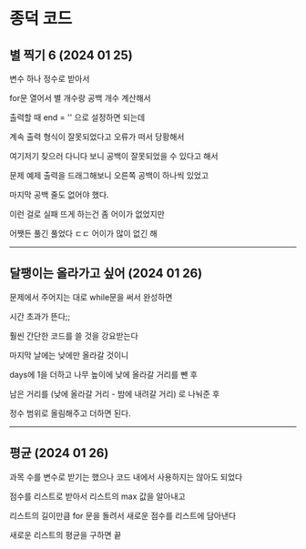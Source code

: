 # 종덕 코드

## 별 찍기 6 (2024 01 25)

변수 하나 정수로 받아서

for문 열어서 별 개수랑 공백 개수 계산해서

출력할 때 end = '' 으로 설정하면 되는데

계속 출력 형식이 잘못되었다고 오류가 떠서 당황해서

여기저기 찾으러 다니다 보니 공백이 잘못되었을 수 있다고 해서

문제 예제 출력을 드래그해보니 오른쪽 공백이 하나씩 있었고

마지막 공백 줄도 없어야 했다.

이런 걸로 실패 뜨게 하는건 좀 어이가 없었지만

어쨋든 풀긴 풀었다 ㄷㄷ 어이가 많이 없긴 해

---

## 달팽이는 올라가고 싶어 (2024 01 26)

문제에서 주어지는 대로 while문을 써서 완성하면

시간 초과가 뜬다;;

훨씬 간단한 코드를 쓸 것을 강요받는다

마지막 날에는 낮에만 올라갈 것이니

days에 1을 더하고 나무 높이에 낮에 올라갈 거리를 뺀 후

남은 거리를 (낮에 올라갈 거리 - 밤에 내려갈 거리) 로 나눠준 후

정수 범위로 올림해주고 더하면 된다.

---
## 평균 (2024 01 26)

과목 수를 변수로 받기는 했으나 코드 내에서 사용하지는 않아도 되었다

점수를 리스트로 받아서 리스트의 max 값을 알아내고

리스트의 길이만큼 for 문을 돌려서 새로운 점수를 리스트에 담아낸다

새로운 리스트의 평균을 구하면 끝
